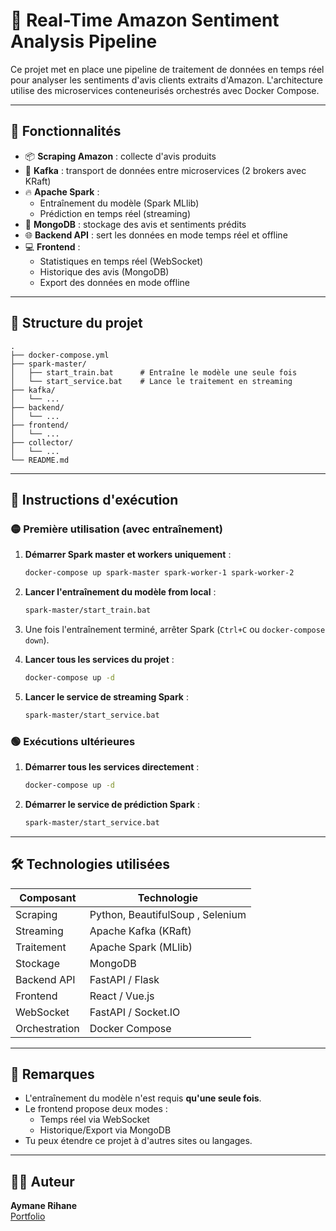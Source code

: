 # 🛒 Real-Time Amazon Sentiment Analysis Pipeline

Ce projet met en place une pipeline de traitement de données en temps réel pour analyser les sentiments d'avis clients extraits d'Amazon. L'architecture utilise des microservices conteneurisés orchestrés avec Docker Compose.

---

## 🔧 Fonctionnalités

- 📦 **Scraping Amazon** : collecte d'avis produits
- 🚀 **Kafka** : transport de données entre microservices (2 brokers avec KRaft)
- 🔥 **Apache Spark** : 
  - Entraînement du modèle (Spark MLlib)
  - Prédiction en temps réel (streaming)
- 🧠 **MongoDB** : stockage des avis et sentiments prédits
- 🌐 **Backend API** : sert les données en mode temps réel et offline
- 💻 **Frontend** :
  - Statistiques en temps réel (WebSocket)
  - Historique des avis (MongoDB)
  - Export des données en mode offline

---

## 📁 Structure du projet

```
.
├── docker-compose.yml
├── spark-master/
│   ├── start_train.bat      # Entraîne le modèle une seule fois
│   └── start_service.bat    # Lance le traitement en streaming
├── kafka/
│   └── ...
├── backend/
│   └── ...
├── frontend/
│   └── ...
├── collector/
│   └── ...
└── README.md
```

---

## 🧪 Instructions d'exécution

### 🟡 Première utilisation (avec entraînement)

1. **Démarrer Spark master et workers uniquement** :
   ```bash
   docker-compose up spark-master spark-worker-1 spark-worker-2
   ```

2. **Lancer l'entraînement du modèle from local** :
   ```bash
   spark-master/start_train.bat
   ```

3. Une fois l'entraînement terminé, arrêter Spark (`Ctrl+C` ou `docker-compose down`).

4. **Lancer tous les services du projet** :
   ```bash
   docker-compose up -d
   ```

5. **Lancer le service de streaming Spark** :
   ```bash
   spark-master/start_service.bat
   ```

### 🟢 Exécutions ultérieures

1. **Démarrer tous les services directement** :
   ```bash
   docker-compose up -d
   ```

2. **Démarrer le service de prédiction Spark** :
   ```bash
   spark-master/start_service.bat
   ```

---

## 🛠️ Technologies utilisées

| Composant | Technologie |
|-----------|-------------|
| Scraping | Python, BeautifulSoup , Selenium |
| Streaming | Apache Kafka (KRaft) |
| Traitement | Apache Spark (MLlib) |
| Stockage | MongoDB |
| Backend API | FastAPI / Flask |
| Frontend | React / Vue.js |
| WebSocket | FastAPI / Socket.IO |
| Orchestration | Docker Compose |

---

## 📌 Remarques

- L'entraînement du modèle n'est requis **qu'une seule fois**.
- Le frontend propose deux modes :
  - Temps réel via WebSocket
  - Historique/Export via MongoDB
- Tu peux étendre ce projet à d'autres sites ou langages.

---

## 🧑‍💻 Auteur

**Aymane Rihane**  
[Portfolio](https://aymanerihane.github.io/myportfolio/)
